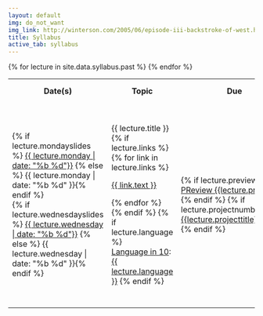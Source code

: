 ```yaml
---
layout: default
img: do_not_want
img_link: http://winterson.com/2005/06/episode-iii-backstroke-of-west.html
title: Syllabus
active_tab: syllabus
---
```


<table class="table table-striped"> 
  <tbody>
    <tr>
      <th>Date(s)</th>
      <th>Topic</th>
	  <th>Due</th>
      <th>Reading before Monday</th>
    </tr>
    {% for lecture in site.data.syllabus.past %}
    <tr>
      <td>
	    {% if lecture.mondayslides %}
		  <a href="{{ lecture.mondayslides }}">{{ lecture.monday | date: "%b %d"}}</a>
        {% else %}  {{ lecture.monday | date: "%b %d" }}{% endif %}
        <br/>
        {% if lecture.wednesdayslides %}
		  <a href="{{ slide.wednesdayslides }}">{{ lecture.wednesday | date: "%b %d"}}</a>
        {% else %}  {{ lecture.wednesday | date: "%b %d" }}{% endif %}
	  </td>
      <td>
        {{ lecture.title }}
      {% if lecture.links %}
        {% for link in lecture.links %}
          <p><a href="{{ link.url }}">{{ link.text }}</a></p>
        {% endfor %}
      {% endif %}
  {% if lecture.language %}
	<br/><a href="lin10.html">Language in 10</a>: <a href="{{ lecture.language_slides }}">{{ lecture.language }}</a>
        {% endif %}
      </td>
	  <td>
	      {% if lecture.preview %}
	          <a href="hw{{ lecture.preview}}.html">PReview {{lecture.preview}}</a>
              <br/>
		  {% endif %}
		  {% if lecture.projectnumber %}
	          <a href="project{{ lecture.projectnumber}}.html">{{lecture.projecttitle}}&nbsp;Project</a>
          {% endif %}
      </td>
      <td>
        {% if lecture.reading %}
          <ul class="fa-ul">
          {% for reading in lecture.reading %}
            <li>
            {% if reading.optional %}<i class="fa-li fa fa-star"> </i>
            {% else %}<i class="fa-li fa"> </i> {% endif %}
            {{ reading.author }},
            {% if reading.url %}
            <a href="{{ reading.url }}">{{ reading.title }}</a>
            {% else %}
            {{ reading.title }} 
            {% endif %}
            </li>
          {% endfor %}
          </ul>
        {% endif %}
      </td>
    </tr>
    {% endfor %}

  </tbody>
</table>

